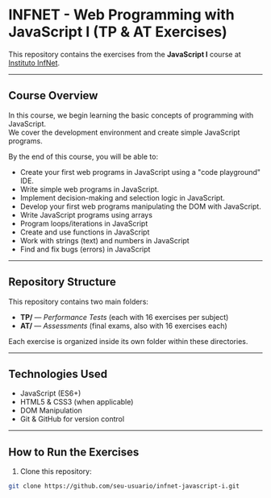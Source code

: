 # INFNET - Web Programming with JavaScript I (TP & AT Exercises)

This repository contains the exercises from the **JavaScript I** course at [Instituto InfNet](https://www.infnet.edu.br).

---

## Course Overview

In this course, we begin learning the basic concepts of programming with JavaScript.  
We cover the development environment and create simple JavaScript programs.

By the end of this course, you will be able to:  
- Create your first web programs in JavaScript using a "code playground" IDE.  
- Write simple web programs in JavaScript.  
- Implement decision-making and selection logic in JavaScript.  
- Develop your first web programs manipulating the DOM with JavaScript.
- Write JavaScript programs using arrays
- Program loops/iterations in JavaScript
- Create and use functions in JavaScript
- Work with strings (text) and numbers in JavaScript
- Find and fix bugs (errors) in JavaScript

---

## Repository Structure

This repository contains two main folders:  

- **TP/** — *Performance Tests* (each with 16 exercises per subject)  
- **AT/** — *Assessments* (final exams, also with 16 exercises each)

Each exercise is organized inside its own folder within these directories.

---

## Technologies Used

- JavaScript (ES6+)  
- HTML5 & CSS3 (when applicable)  
- DOM Manipulation  
- Git & GitHub for version control

---

## How to Run the Exercises

1. Clone this repository:
```bash
git clone https://github.com/seu-usuario/infnet-javascript-i.git
